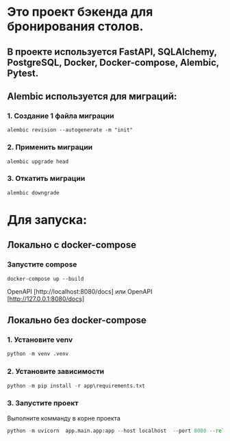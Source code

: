 # Это проект  бэкенда для бронирования столов.
## В проекте используется FastAPI, SQLAlchemy, PostgreSQL, Docker, Docker-compose, Alembic, Pytest.
## Alembic используется для миграций:
### 1. Создание 1 файла миграции
```
alembic revision --autogenerate -m "init"
```
### 2. Применить миграции
```
alembic upgrade head
```
### 3. Откатить миграции
```
alembic downgrade
```
# Для запуска:
## Локально с docker-compose
### Запустите compose
```
docker-compose up --build
```
OpenAPI [http://localhost:8080/docs]
или
OpenAPI [http://127.0.0.1:8080/docs]

## Локально без docker-compose
### 1. Установите venv 
```python
python -m venv .venv
```
### 2. Установите зависимости
```python
python -m pip install -r app\requirements.txt
```
### 3. Запустите проект
Выполните комманду в корне проекта
```python
python -m uvicorn  app.main.app:app --host localhost  --port 8080 --reload
```
